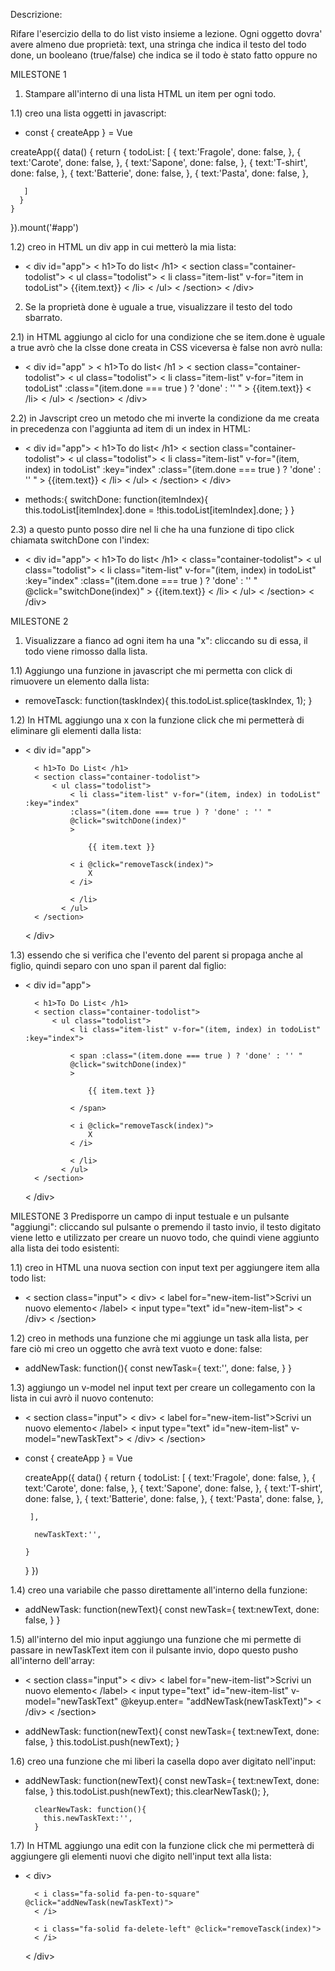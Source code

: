 Descrizione:

Rifare l'esercizio della to do list visto insieme a lezione.
Ogni oggetto dovra' avere almeno due proprietà:
text, una stringa che indica il testo del todo
done, un booleano (true/false) che indica se il todo è stato fatto oppure no

MILESTONE 1
1) Stampare all'interno di una lista HTML un item per ogni todo.

1.1) creo una lista oggetti in javascript:

  - const { createApp } = Vue

  createApp({
    data() {
      return {
       todoList: [
        {
            text:'Fragole',
            done: false,
        },
          {
            text:'Carote',
            done: false,
        },
          {
            text:'Sapone',
            done: false,
        },
          {
            text:'T-shirt',
            done: false,
        },
          {
            text:'Batterie',
            done: false,
        },
          {
            text:'Pasta',
            done: false,
        },

       ]
      }
    }
  }).mount('#app')

1.2) creo in HTML un div app in cui metterò la mia lista:
- < div id="app">
    < h1>To do list< /h1>
    < section class="container-todolist">
        < ul class="todolist">
          < li class="item-list" v-for="item in todoList">
          {{item.text}}
          < /li>
        < /ul>
    < /section>
  < /div>        

2) Se la proprietà done è uguale a true, visualizzare il testo del todo sbarrato.

2.1) in HTML aggiungo al ciclo for una condizione che se item.done è uguale a true avrò che la clsse done creata in CSS viceversa è false non avrò nulla:

- < div id="app" >
    < h1>To do list< /h1 >
    < section class="container-todolist">
        < ul class="todolist">
          < li class="item-list" v-for="item in todoList"
          :class="(item.done === true ) ? 'done' : '' "
          >
          {{item.text}}
          < /li>
        < /ul>
    < /section>
  < /div> 

2.2) in Javscript creo un metodo che mi inverte la condizione da me creata in precedenza con l'aggiunta ad item di un index in HTML:

- < div id="app">
    < h1>To do list< /h1>
    < section class="container-todolist">
        < ul class="todolist">
          < li class="item-list" v-for="(item, index) in todoList" :key="index"
          :class="(item.done === true ) ? 'done' : '' "
          >
          {{item.text}}
          < /li>
        < /ul>
    < /section>
  < /div>


-  methods:{
        switchDone: function(itemIndex){
            this.todoList[itemIndex].done = !this.todoList[itemIndex].done;
        }
    }


2.3) a questo punto posso dire nel li che ha una funzione di tipo click chiamata switchDone con l'index:

-  < div id="app">
    < h1>To do list< /h1>
    <  class="container-todolist">
        < ul class="todolist">
          < li class="item-list" v-for="(item, index) in todoList" :key="index"
          :class="(item.done === true ) ? 'done' : '' "
           @click="switchDone(index)"
          >
          {{item.text}}
          < /li>
        < /ul>
    < /section>
  < /div>


MILESTONE 2
1) Visualizzare a fianco ad ogni item ha una "x": cliccando su di essa, il todo viene rimosso dalla lista.

1.1) Aggiungo una funzione in javascript che mi permetta con click di rimuovere un elemento dalla lista:

- removeTasck: function(taskIndex){
          this.todoList.splice(taskIndex, 1);
        }

1.2) In HTML aggiungo una x con la funzione click  che mi permetterà di eliminare gli elementi dalla lista:

- < div id="app">

        < h1>To Do List< /h1>
        < section class="container-todolist">
            < ul class="todolist">
                < li class="item-list" v-for="(item, index) in todoList" :key="index"
                :class="(item.done === true ) ? 'done' : '' "
                @click="switchDone(index)"
                >

                    {{ item.text }}

                < i @click="removeTasck(index)">
                    X
                < /i>
                
                < /li>
              < /ul>
        < /section>
    < /div>

1.3) essendo che si verifica che l'evento del parent si propaga anche al figlio, quindi separo con uno span il parent dal figlio:

- < div id="app">

        < h1>To Do List< /h1>
        < section class="container-todolist">
            < ul class="todolist">
                < li class="item-list" v-for="(item, index) in todoList" :key="index">

                < span :class="(item.done === true ) ? 'done' : '' "
                @click="switchDone(index)"
                >

                    {{ item.text }}

                < /span>

                < i @click="removeTasck(index)">
                    X
                < /i>
                
                < /li>
              < /ul>
        < /section>
    < /div>


MILESTONE 3
Predisporre un campo di input testuale e un pulsante "aggiungi": cliccando sul pulsante o premendo il tasto invio, il testo digitato viene letto e utilizzato per creare un nuovo todo, che quindi viene aggiunto alla lista dei todo esistenti:

1.1) creo in HTML una nuova section con input text per aggiungere item alla todo list:

-  < section class="input">
            < div>
                < label for="new-item-list">Scrivi un nuovo elemento< /label>
                < input type="text" id="new-item-list">
            < /div>
        < /section>

1.2) creo in methods una funzione che mi aggiunge un task alla lista, per fare ciò mi creo un oggetto che avrà text vuoto e done: false:

- addNewTask: function(){
          const newTask={
            text:'',
            done: false,
          }
        }

1.3) aggiungo un v-model nel input text per creare un collegamento con la lista in cui avrò il nuovo contenuto:

- < section class="input">
            < div>
                < label for="new-item-list">Scrivi un nuovo elemento< /label>
                < input type="text" id="new-item-list" v-model="newTaskText">
            < /div>
        < /section>

- const { createApp } = Vue

  createApp({
    data() {
      return {
       todoList: [
        {
            text:'Fragole',
            done: false,
        },
          {
            text:'Carote',
            done: false,
        },
          {
            text:'Sapone',
            done: false,
        },
          {
            text:'T-shirt',
            done: false,
        },
          {
            text:'Batterie',
            done: false,
        },
          {
            text:'Pasta',
            done: false,
        },

       ],

        newTaskText:'',

      }
    }
  }) 

1.4) creo una variabile che passo direttamente all'interno della funzione:

- addNewTask: function(newText){
          const newTask={
            text:newText,
            done: false,
          }
        }

1.5) all'interno del mio input aggiungo una funzione che mi permette di passare in newTaskText item con il pulsante invio,
dopo questo pusho all'interno dell'array:

- < section class="input">
            < div>
                < label for="new-item-list">Scrivi un nuovo elemento< /label>
                < input type="text" id="new-item-list" v-model="newTaskText"
                @keyup.enter= "addNewTask(newTaskText)">
            < /div>
        < /section>

- addNewTask: function(newText){
          const newTask={
            text:newText,
            done: false,
          }
          this.todoList.push(newText);
        }

1.6) creo una funzione che mi liberi la casella dopo aver digitato nell'input:

- addNewTask: function(newText){
          const newTask={
            text:newText,
            done: false,
          }
          this.todoList.push(newText);
          this.clearNewTask();
        },

        clearNewTask: function(){
          this.newTaskText:'',
        }

1.7)  In HTML aggiungo una edit con la funzione click  che mi permetterà di aggiungere gli elementi nuovi che digito nell'input text alla lista:

- < div>

        < i class="fa-solid fa-pen-to-square" @click="addNewTask(newTaskText)">   
        < /i>

        < i class="fa-solid fa-delete-left" @click="removeTasck(index)">
        < /i>

  < /div>
